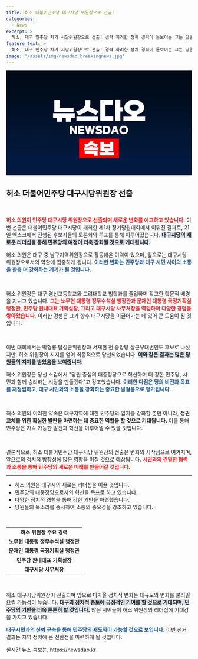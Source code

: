 ```yaml
---
title: 허소 더불어민주당 대구시당 위원장으로 선출!
categories:
  - News
excerpt: >
  허소, 대구 민주당 차기 시당위원장으로 선출! 경력 화려한 정치 경력이 돋보이는 그는 당원 중심의 혁신을 약속하며 정권교체를 위한 결의를 다졌다. 클릭하여 그의 포부를 확인해보세요!
feature_text: >
  허소, 대구 민주당 차기 시당위원장으로 선출! 경력 화려한 정치 경력이 돋보이는 그는 당원 중심의 혁신을 약속하며 정권교체를 위한 결의를 다졌다. 클릭하여 그의 포부를 확인해보세요!
image: '/assets/img/newsdao_breakingnews.jpg'
---
```


<p><img src="/assets/img/newsdao_breakingnews.jpg" alt="ontimetimes 속보" /></p>

<h2 data-ke-size="size26">허소 더불어민주당 대구시당위원장 선출</h2>

<p data-ke-size="size16">&nbsp;</p> 

<p><b><span style="color: #ee2323;">허소 의원이 민주당 대구시당 위원장으로 선출되며 새로운 변화를 예고하고 있습니다.</span></b> 이번 선출은 더불어민주당 대구시당이 개최한 제1차 정기당원대회에서 이뤄진 결과로, 21일 엑스코에서 진행된 후보자들의 토론회와 투표를 통해 이루어졌습니다. <b><span style="background-color: #21538527;">대구시당의 새로운 리더십을 통해 민주당의 여정이 더욱 강화될 것으로 기대됩니다.</span></b> </p>

<p>허소 의원은 대구 중·남구지역위원장으로 활동해온 이력이 있으며, 앞으로는 대구시당 위원장으로서의 역할에 집중하게 됩니다. <b><span style="color: #1a5490;">이러한 변화는 민주당과 대구 시민 사이의 소통을 한층 더 강화하는 계기가 될 것입니다.</span></b> </p>

<p data-ke-size="size16">&nbsp;</p> 

<p>허소 위원장은 대구 경신고등학교와 고려대학교 법학과를 졸업하며 확고한 학문적 배경을 지니고 있습니다. <b><span style="color: #ee2323;">그는 노무현 대통령 정무수석실 행정관과 문재인 대통령 국정기획실 행정관, 민주당 원내대표 기획실장, 그리고 대구시당 사무처장을 역임하며 다양한 경험을 쌓아왔습니다.</span></b> 이러한 경험은 그가 향후 대구시당을 이끌어가는 데 있어 큰 도움이 될 것입니다. </p>

<p data-ke-size="size16">&nbsp;</p>

<p>이번 대회에서는 박형룡 달성군위원장과 서재헌 전 중앙당 상근부대변인도 후보로 나섰지만, 허소 위원장이 지지를 얻어 최종적으로 당선되었습니다. <b><span style="background-color: #21538527;">이와 같은 결과는 많은 당원들의 지지를 받았음을 보여줍니다.</span></b> </p>

<p>허소 위원장은 당선 소감에서 "당원 중심의 대중정당으로 혁신하며 더 강한 민주당, 시민과 함께 승리하는 시당을 만들겠다"고 강조했습니다. <b><span style="color: #1a5490;">이러한 다짐은 당의 비전과 목표를 재정립하고, 대구 시민과의 소통을 강화하는 중요한 발걸음으로 평가됩니다.</span></b> </p>

<p data-ke-size="size16">&nbsp;</p>

<p>허소 의원의 이러한 약속은 대구지역에 대한 민주당의 입지를 강화할 뿐만 아니라, <b>정권교체를 위한 확실한 발판을 마련하는 데 중요한 역할을 할 것으로 기대됩니다.</b> 이를 통해 민주당은 지속 가능한 발전과 혁신을 이루어낼 수 있을 것입니다. </p>

<p data-ke-size="size16">&nbsp;</p>

<p>결론적으로, 허소 더불어민주당 대구시당 위원장의 선출은 변화의 시작점으로 여겨지며, 앞으로의 정치적 방향성에 많은 영향을 미칠 것으로 예상됩니다. <b><span style="color: #ee2323;">시민과의 긴밀한 협력과 소통을 통해 민주당의 새로운 미래를 만들어갈 것입니다.</span></b> </p>

<hr> 

<ul>
    <li>허소 의원은 대구시의 새로운 리더십을 이끌 것입니다.</li>
    <li>민주당의 대중정당으로서의 혁신을 목표로 하고 있습니다.</li>
    <li>다양한 정치적 경험을 통해 강한 기반을 마련했습니다.</li>
    <li>당원들의 목소리를 중시하여 소통의 중요성을 강조하고 있습니다.</li>
</ul>

<p data-ke-size="size16">&nbsp;</p>

<table style="width: 100%; border-collapse: collapse;">
    <tr>
        <td style="text-align: center; height: 17px;"><b>허소 위원장 주요 경력</b></td>
    </tr>
    <tr>
        <td style="text-align: center; height: 17px;"><b>노무현 대통령 정무수석실 행정관</b></td>
    </tr>
    <tr>
        <td style="text-align: center; height: 17px;"><b>문재인 대통령 국정기획실 행정관</b></td>
    </tr>
    <tr>
        <td style="text-align: center; height: 17px;"><b>민주당 원내대표 기획실장</b></td>
    </tr>
    <tr>
        <td style="text-align: center; height: 17px;"><b>대구시당 사무처장</b></td>
    </tr>
</table>

<p data-ke-size="size16">&nbsp;</p>

<p>허소 대구시당위원장이 선출되며 앞으로 다가올 정치적 변화는 대규모의 변화를 불러일으킬 가능성이 높습니다. <b><span style="background-color: #21538527;">대구의 정치적 풍토에 긍정적인 기여를 할 것으로 기대되며, 민주당의 기반을 더욱 튼튼히 할 것입니다.</span></b> 많은 시민들이 허소 위원장의 리더십에 기대감을 가지고 있습니다. </p>

<p><b><span style="color: #1a5490;">대구시민과의 신뢰 구축을 통해 민주당의 재도약이 가능할 것으로 보입니다.</span></b> 이번 선거 결과는 지역 정치에 큰 전환점을 마련하게 될 것입니다. </p>
실시간 뉴스 속보는, <a href="https://newsdao.kr" rel="dofollow">https://newsdao.kr</a>


